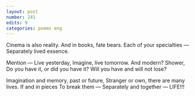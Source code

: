 ```yaml
---
layout: post
number: 241
edits: 9
categories: poems eng
---
```


Cinema is also reality.
And in books, fate bears.
Each of your specialties — 
Separately lived essence.

Mention — 
Live yesterday,
Imagine, live tomorrow.
And modern?
Shower,
Do you have it, or did you have it?
Will you have and will not lose?

Imagination and memory, past or future,
Stranger or own, there are many lives.
If and in pieces 
To break them —
Separately and together —
LIFE!!!
